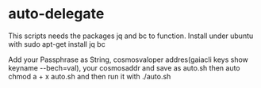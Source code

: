 # auto-delegate
This scripts needs the packages jq and bc to function.
Install under ubuntu with sudo apt-get install jq bc

Add your Passphrase as String, cosmosvaloper addres(gaiacli keys show keyname --bech=val), your cosmosaddr and save as auto.sh then auto chmod a + x auto.sh and then run it with ./auto.sh
